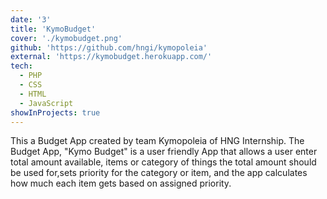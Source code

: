 ```yaml
---
date: '3'
title: 'KymoBudget'
cover: './kymobudget.png'
github: 'https://github.com/hngi/kymopoleia'
external: 'https://kymobudget.herokuapp.com/'
tech:
  - PHP
  - CSS
  - HTML
  - JavaScript
showInProjects: true
---
```


This a Budget App created by team Kymopoleia of HNG Internship. The Budget App, "Kymo Budget" is a user friendly App that allows a user enter total amount available, items or category of things the total amount should be used for,sets priority for the category or item, and the app calculates how much each item gets based on assigned priority.
